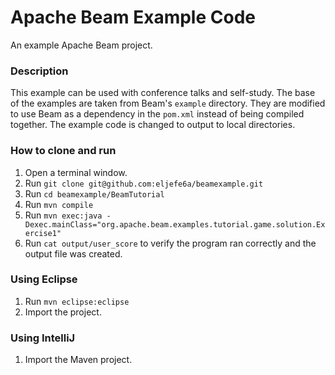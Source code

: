 # Apache Beam Example Code

An example Apache Beam project.

### Description

This example can be used with conference talks and self-study. The base of the examples are taken from Beam's `example` directory. They are modified to use Beam as a dependency in the `pom.xml` instead of being compiled together. The example code is changed to output to local directories.

### How to clone and run

1. Open a terminal window.
1. Run `git clone git@github.com:eljefe6a/beamexample.git`
1. Run `cd beamexample/BeamTutorial`
1. Run `mvn compile`
1. Run `mvn exec:java -Dexec.mainClass="org.apache.beam.examples.tutorial.game.solution.Exercise1"`
1. Run `cat output/user_score` to verify the program ran correctly and the output file was created.

### Using Eclipse

1. Run `mvn eclipse:eclipse`
1. Import the project.

### Using IntelliJ

1. Import the Maven project.
